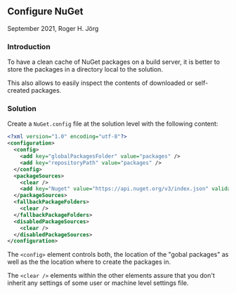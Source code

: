 ## Configure NuGet

September 2021, Roger H. Jörg

### Introduction

To have a clean cache of NuGet packages on a build server, it is better to store the packages in a directory local to the solution.

This also allows to easily inspect the contents of downloaded or self-created packages.

### Solution

Create a ```NuGet.config``` file at the solution level with the following content:

```xml
<?xml version="1.0" encoding="utf-8"?>
<configuration>
  <config>
    <add key="globalPackagesFolder" value="packages" />
    <add key="repositoryPath" value="packages" />
  </config>
  <packageSources>
    <clear />
    <add key="Nuget" value="https://api.nuget.org/v3/index.json" validated="True" trusted="True" />
  </packageSources>
  <fallbackPackageFolders>
    <clear />
  </fallbackPackageFolders>
  <disabledPackageSources>
    <clear />
  </disabledPackageSources>
</configuration>
```

The ```<config>``` element controls both, the location of the "gobal packages" as well as the the location where to create the packages in.

The ```<clear />``` elements within the other elements assure that you don't inherit any settings of some user or machine level settings file.
